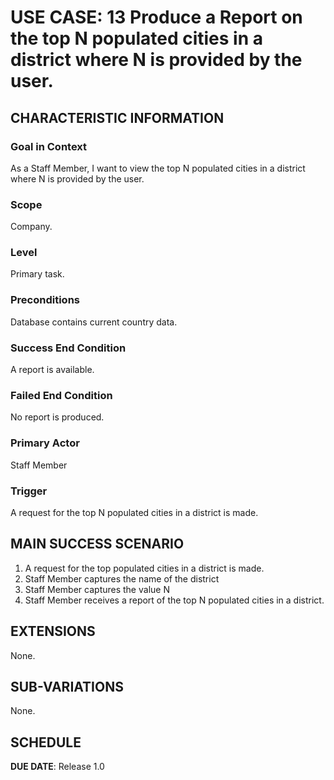 # USE CASE: 13 Produce a Report on the top N populated cities in a district where N is provided by the user.

## CHARACTERISTIC INFORMATION

### Goal in Context

As a Staff Member, I want to view the top N populated cities in a district where N is provided by the user.

### Scope

Company.

### Level

Primary task.

### Preconditions

Database contains current country data.

### Success End Condition

A report is available.

### Failed End Condition

No report is produced.

### Primary Actor

Staff Member

### Trigger

A request for the top N populated cities in a district is made.

## MAIN SUCCESS SCENARIO

1. A request for the top populated cities in a district is made.
2. Staff Member captures the name of the district 
3. Staff Member captures the value N
4. Staff Member receives a report of the top N populated cities in a district.

## EXTENSIONS

None.

## SUB-VARIATIONS

None.

## SCHEDULE

**DUE DATE**: Release 1.0